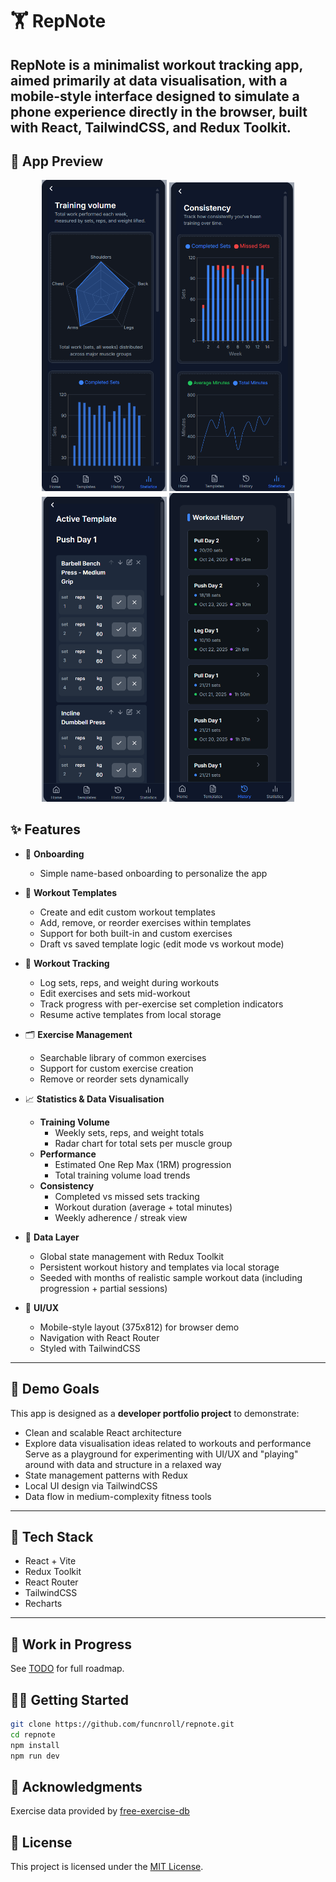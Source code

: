 # 🏋️ RepNote

## **RepNote** is a minimalist workout tracking app, aimed primarily at data visualisation, with a mobile-style interface designed to simulate a phone experience directly in the browser, built with React, TailwindCSS, and Redux Toolkit.

## 📱 App Preview

<div align="center">
  <img src="preview/preview1.png" alt="Consistency" width="200" />
  <img src="preview/preview2.png" alt="Active Template" width="200" />
  <img src="preview/preview3.png" alt="Workout History" width="200" />
  <img src="preview/preview4.png" alt="Training Volume" width="200" />
</div>

## ✨ Features

- 👤 **Onboarding**

  - Simple name-based onboarding to personalize the app

- 🧩 **Workout Templates**

  - Create and edit custom workout templates
  - Add, remove, or reorder exercises within templates
  - Support for both built-in and custom exercises
  - Draft vs saved template logic (edit mode vs workout mode)

- 💪 **Workout Tracking**

  - Log sets, reps, and weight during workouts
  - Edit exercises and sets mid-workout
  - Track progress with per-exercise set completion indicators
  - Resume active templates from local storage

- 🗂️ **Exercise Management**

  - Searchable library of common exercises
  - Support for custom exercise creation
  - Remove or reorder sets dynamically

- 📈 **Statistics & Data Visualisation**

  - **Training Volume**
    - Weekly sets, reps, and weight totals
    - Radar chart for total sets per muscle group
  - **Performance**
    - Estimated One Rep Max (1RM) progression
    - Total training volume load trends
  - **Consistency**
    - Completed vs missed sets tracking
    - Workout duration (average + total minutes)
    - Weekly adherence / streak view

- 🧠 **Data Layer**

  - Global state management with Redux Toolkit
  - Persistent workout history and templates via local storage
  - Seeded with months of realistic sample workout data (including progression + partial sessions)

- 🎨 **UI/UX**
  - Mobile-style layout (375x812) for browser demo
  - Navigation with React Router
  - Styled with TailwindCSS

---

## 🧪 Demo Goals

This app is designed as a **developer portfolio project** to demonstrate:

- Clean and scalable React architecture
- Explore data visualisation ideas related to workouts and performance
  Serve as a playground for experimenting with UI/UX and "playing" around with data and structure in a relaxed way
- State management patterns with Redux
- Local UI design via TailwindCSS
- Data flow in medium-complexity fitness tools

---

## 📌 Tech Stack

- React + Vite
- Redux Toolkit
- React Router
- TailwindCSS
- Recharts

---

## 🚧 Work in Progress

See [TODO](TODO.md) for full roadmap.

## 🧑‍💻 Getting Started

```bash
git clone https://github.com/funcnroll/repnote.git
cd repnote
npm install
npm run dev
```

## 🙏 Acknowledgments

Exercise data provided by [free-exercise-db](https://github.com/yuhonas/free-exercise-db)

## 📜 License

This project is licensed under the [MIT License](LICENSE).
